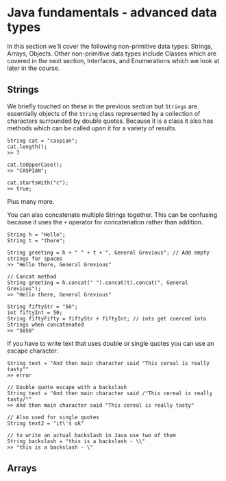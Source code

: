 # Java fundamentals - advanced data types

In this section we'll cover the following non-primitive data types: Strings, Arrays, Objects. Other non-primitive data types include Classes which are covered in the next section, Interfaces, and Enumerations which we look at later in the course.

## Strings

We briefly touched on these in the previous section but `Strings` are essentially objects of the `String` class represented by a collection of characters surrounded by double quotes. Because it is a class it also has methods which can be called upon it for a variety of results.

```
String cat = "caspian";
cat.length();
>> 7

cat.toUpperCase();
>> "CASPIAN";

cat.startsWith("c");
>> true;

```

Plus many more.

You can also concatenate multiple Strings together. This can be confusing because it uses the `+` operator for concatenation rather than addition.

```
String h = "Hello";
String t = "there";

String greeting = h + " " + t + ", General Grevious"; // Add empty strings for spaces
>> "Hello there, General Grevious"

// Concat method
String greeting = h.concat(" ").concat(t).concat(", General Grevious");
>> "Hello there, General Grevious"

String fiftyStr = "50";
int fiftyInt = 50;
String fiftyFifty = fiftyStr + fiftyInt; // ints get coerced into Strings when concatenated
>> "5050"
```

If you have to write text that uses double or single quotes you can use an escape character:

```
String text = "And then main character said "This cereal is really tasty""
>> error

// Double quote escape with a backslash
String text = "And then main character said /"This cereal is really tasty/""
>> And then main character said "This cereal is really tasty"

// Also used for single quotes
String text2 = "it\'s ok"

// to write an actual backslash in Java use two of them
String backslash = "this is a backslash - \\"
>> "this is a backslash - \"
```

## Arrays

